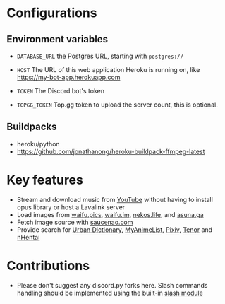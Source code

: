 # Configurations
## Environment variables
- `DATABASE_URL` the Postgres URL, starting with `postgres://`

- `HOST` The URL of this web application Heroku is running on, like https://my-bot-app.herokuapp.com

- `TOKEN` The Discord bot's token

- `TOPGG_TOKEN` Top.gg token to upload the server count, this is optional.
## Buildpacks
- heroku/python
- https://github.com/jonathanong/heroku-buildpack-ffmpeg-latest
# Key features
- Stream and download music from [YouTube](http://youtube.com) without having to install opus library or host a Lavalink server
- Load images from [waifu.pics](https://waifu.pics), [waifu.im](https://waifu.im), [nekos.life](https://nekos.life), and [asuna.ga](https://asuna.ga)
- Fetch image source with [saucenao.com](https://saucenao.com)
- Provide search for [Urban Dictionary](https://urbandictionary.com), [MyAnimeList](https://myanimelist.net), [Pixiv](https://www.pixiv.net), [Tenor](https://tenor.com) and [nHentai](https://nhentai.net)
# Contributions
- Please don't suggest any discord.py forks here. Slash commands handling should be implemented using the built-in [slash module](https://github.com/Saratoga-CV6/haruka-rewrite/tree/main/bot/slash)
